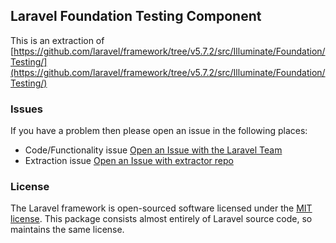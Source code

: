 ## Laravel Foundation Testing Component

This is an extraction of [https://github.com/laravel/framework/tree/v5.7.2/src/Illuminate/Foundation/Testing/](https://github.com/laravel/framework/tree/v5.7.2/src/Illuminate/Foundation/Testing/)


### Issues

If you have a problem then please open an issue in the following places:

* Code/Functionality issue [Open an Issue with the Laravel Team](https://github.com/laravel/framework/issues/new/choose)
* Extraction issue [Open an Issue with extractor repo](https://github.com/laravel-foundation/readme/issues/new)


### License

The Laravel framework is open-sourced software licensed under the [MIT license](http://opensource.org/licenses/MIT). This package consists almost entirely of Laravel source code, so maintains the same license.
